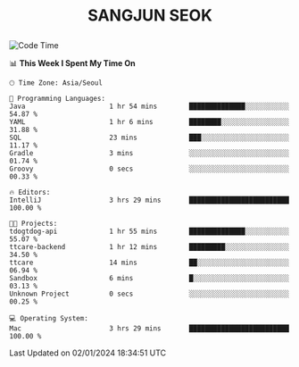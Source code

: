 <h1>
 <p align="center">
   SANGJUN SEOK
 </p>
</h1>

<!--START_SECTION:waka-->
![Code Time](http://img.shields.io/badge/Code%20Time-3%2C139%20hrs%202%20mins-blue)

📊 **This Week I Spent My Time On** 

```text
🕑︎ Time Zone: Asia/Seoul

💬 Programming Languages: 
Java                     1 hr 54 mins        ██████████████░░░░░░░░░░░   54.87 % 
YAML                     1 hr 6 mins         ████████░░░░░░░░░░░░░░░░░   31.88 % 
SQL                      23 mins             ███░░░░░░░░░░░░░░░░░░░░░░   11.17 % 
Gradle                   3 mins              ░░░░░░░░░░░░░░░░░░░░░░░░░   01.74 % 
Groovy                   0 secs              ░░░░░░░░░░░░░░░░░░░░░░░░░   00.33 % 

🔥 Editors: 
IntelliJ                 3 hrs 29 mins       █████████████████████████   100.00 % 

🐱‍💻 Projects: 
tdogtdog-api             1 hr 55 mins        ██████████████░░░░░░░░░░░   55.07 % 
ttcare-backend           1 hr 12 mins        █████████░░░░░░░░░░░░░░░░   34.50 % 
ttcare                   14 mins             ██░░░░░░░░░░░░░░░░░░░░░░░   06.94 % 
Sandbox                  6 mins              █░░░░░░░░░░░░░░░░░░░░░░░░   03.13 % 
Unknown Project          0 secs              ░░░░░░░░░░░░░░░░░░░░░░░░░   00.25 % 

💻 Operating System: 
Mac                      3 hrs 29 mins       █████████████████████████   100.00 % 
```


 Last Updated on 02/01/2024 18:34:51 UTC
<!--END_SECTION:waka-->
